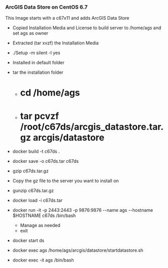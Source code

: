 ### ArcGIS Data Store on CentOS 6.7
This Image starts with a c67x11 and adds ArcGIS Data Store

- Copied Installation Media and License to build server to /home/ags and set ags as owner
- Extracted (tar xvzf) the Installation Media
- ./Setup -m silent -l yes 
- Installed in default folder
- tar the installation folder
  - # cd /home/ags
  - # tar pcvzf /root/c67ds/arcgis_datastore.tar.gz arcgis/datastore
- docker build -t c67ds .

- docker save -o c67ds.tar c67ds
- gzip c67ds.tar.gz

- Copy the gz file to the server you want to install on

- gunzip c67ds.tar.gz
- docker load -i c67ds.tar

- docker run -it -p 2443:2443 -p 9876:9876 --name ags --hostname $HOSTNAME c67ds /bin/bash
  - Manage as needed
  - exit 
- docker start ds
- docker exec ags /home/ags/arcgis/datastore/startdatastore.sh
- docker exec -it ags /bin/bash





